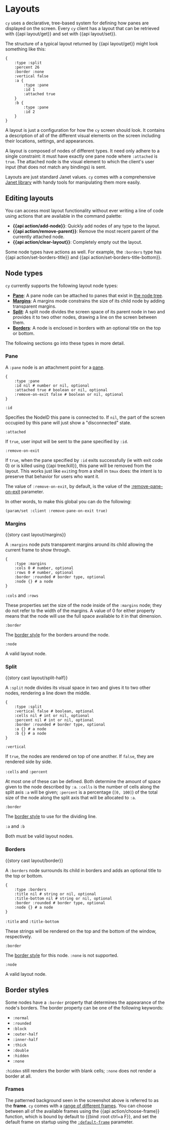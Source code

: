 # Layouts

`cy` uses a declarative, tree-based system for defining how panes are displayed on the screen. Every `cy` client has a layout that can be retrieved with {{api layout/get}} and set with {{api layout/set}}.

The structure of a typical layout returned by {{api layout/get}} might look something like this:

```janet
{
    :type :split
    :percent 26
    :border :none
    :vertical false
    :a {
        :type :pane
        :id 1
        :attached true
    }
    :b {
        :type :pane
        :id 2
    }
}
```

A layout is just a configuration for how the `cy` screen should look. It contains a description of all of the different visual elements on the screen including their locations, settings, and appearances.

A layout is composed of nodes of different types. It need only adhere to a single constraint: it must have exactly one pane node where `:attached` is `true`. The attached node is the visual element to which the client's user input (that does not match any bindings) is sent.

Layouts are just standard Janet values. `cy` comes with a comprehensive [Janet library](https://github.com/cfoust/cy/blob/main/pkg/cy/boot/layout.janet) with handy tools for manipulating them more easily.

## Editing layouts

You can access most layout functionality without ever writing a line of code using actions that are available in the command palette:

- **{{api action/add-node}}**: Quickly add nodes of any type to the layout.
- **{{api action/remove-parent}}**: Remove the most recent parent of the currently attached node.
- **{{api action/clear-layout}}**: Completely empty out the layout.

Some node types have actions as well. For example, the `:borders` type has {{api action/set-borders-title}} and {{api action/set-borders-title-bottom}}.

## Node types

`cy` currently supports the following layout node types:

- **[Pane](#pane)**: A pane node can be attached to panes that exist in [the node tree](/groups-and-panes.md).
- **[Margins](#margins)**: A margins mode constrains the size of its child node by adding transparent margins.
- **[Split](#split)**: A split node divides the screen space of its parent node in two and provides it to two other nodes, drawing a line on the screen between them.
- **[Borders](#borders)**: A node is enclosed in borders with an optional title on the top or bottom.

The following sections go into these types in more detail.

### Pane

A `:pane` node is an attachment point for a [pane](/groups-and-panes.md#panes).

```janet
{
    :type :pane
    :id nil # number or nil, optional
    :attached true # boolean or nil, optional
    :remove-on-exit false # boolean or nil, optional
}
```

`:id`

Specifies the NodeID this pane is connected to. If `nil`, the part of the screen
occupied by this pane will just show a "disconnected" state.

`:attached`

If `true`, user input will be sent to the pane specified by `:id`.

`:remove-on-exit`

If `true`, when the pane specified by `:id` exits successfully (ie with exit code 0) or is killed using {{api tree/kill}}, this pane will be removed from the layout. This works just like `exit`ing from a shell in `tmux` does: the intent is to preserve that behavior for users who want it.

The value of `:remove-on-exit`, by default, is the value of the [:remove-pane-on-exit](/default-parameters.md#remove-pane-on-exit) parameter.

In other words, to make this global you can do the following:

```janet
(param/set :client :remove-pane-on-exit true)
```

### Margins

{{story cast layout/margins}}

A `:margins` node puts transparent margins around its child allowing the current frame to show through.

```janet
{
    :type :margins
    :cols 0 # number, optional
    :rows 0 # number, optional
    :border :rounded # border type, optional
    :node {} # a node
}
```

`:cols` and `:rows`

These properties set the size of the node inside of the `:margins` node; they do not refer to the width of the margins. A value of 0 for either property means that the node will use the full space available to it in that dimension.

`:border`

The [border style](#border-styles) for the borders around the node.

`:node`

A valid layout node.

### Split

{{story cast layout/split-half}}

A `:split` node divides its visual space in two and gives it to two other nodes, rendering a line down the middle.

```janet
{
    :type :split
    :vertical false # boolean, optional
    :cells nil # int or nil, optional
    :percent nil # int or nil, optional
    :border :rounded # border type, optional
    :a {} # a node
    :b {} # a node
}
```

`:vertical`

If `true`, the nodes are rendered on top of one another. If `false`, they are rendered side by side.

`:cells` and `:percent`

At most one of these can be defined. Both determine the amount of space given to the node described by `:a`. `:cells` is the number of cells along the split axis `:a` will be given; `:percent` is a percentage (`[0, 100]`) of the total size of the node along the split axis that will be allocated to `:a`.

`:border`

The [border style](#border-styles) to use for the dividing line.

`:a` and `:b`

Both must be valid layout nodes.

### Borders

{{story cast layout/border}}

A `:borders` node surrounds its child in borders and adds an optional title to the top or bottom.

```janet
{
    :type :borders
    :title nil # string or nil, optional
    :title-bottom nil # string or nil, optional
    :border :rounded # border type, optional
    :node {} # a node
}
```

`:title` and `:title-bottom`

These strings will be rendered on the top and the bottom of the window, respectively.

`:border`

The [border style](#border-styles) for this node. `:none` is not supported.

`:node`

A valid layout node.

## Border styles

Some nodes have a `:border` property that determines the appearance of the node's borders. The border property can be one of the following keywords:

- `:normal`
- `:rounded`
- `:block`
- `:outer-half`
- `:inner-half`
- `:thick`
- `:double`
- `:hidden`
- `:none`

`:hidden` still renders the border with blank cells; `:none` does not render a border at all.

### Frames

The patterned background seen in the screenshot above is referred to as the **frame**. `cy` comes with a [range of different frames](/frames.md). You can choose between all of the available frames using the {{api action/choose-frame}} function, which is bound by default to {{bind :root ctrl+a F}}, and set the default frame on startup using the [`:default-frame`](/default-parameters.md#default-frame) parameter.
